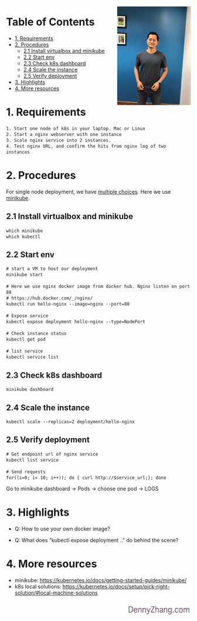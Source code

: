 <a href="https://www.dennyzhang.com"><img align="right" width="201" height="268" src="https://raw.githubusercontent.com/USDevOps/mywechat-slack-group/master/images/denny_201706.png"></a>

Table of Contents
=================

   * [1. Requirements](#1-requirements)
   * [2. Procedures](#2-procedures)
      * [2.1 Install virtualbox and minikube](#21-install-virtualbox-and-minikube)
      * [2.2 Start env](#22-start-env)
      * [2.3 Check k8s dashboard](#23-check-k8s-dashboard)
      * [2.4 Scale the instance](#24-scale-the-instance)
      * [2.5 Verify deployment](#25-verify-deployment)
   * [3. Highlights](#3-highlights)
   * [4. More resources](#4-more-resources)

# 1. Requirements
```
1. Start one node of k8s in your laptop. Mac or Linux
2. Start a nginx webserver with one instance
3. Scale nginx service into 2 instances.
4. Test nginx URL, and confirm the hits from nginx log of two instances
```

# 2. Procedures

For single node deployment, we have [multiple choices](https://kubernetes.io/docs/setup/pick-right-solution/#local-machine-solutions). Here we use [minikube](https://kubernetes.io/docs/getting-started-guides/minikube/).

## 2.1 Install virtualbox and minikube
```
which minikube
which kubectl
```

## 2.2 Start env
```
# start a VM to host our deployment
minikube start

# Here we use nginx docker image from docker hub. Nginx listen on port 80
# https://hub.docker.com/_/nginx/
kubectl run hello-nginx --image=nginx --port=80

# Expose service
kubectl expose deployment hello-nginx --type=NodePort

# Check instance status
kubectl get pod

# list service
kubectl service list
```

## 2.3 Check k8s dashboard
```
minikube dashboard
```

## 2.4 Scale the instance
```
kubectl scale --replicas=2 deployment/hello-nginx
```

## 2.5 Verify deployment
```
# Get endpoint url of nginx service
kubectl list service

# Send requests
for((i=0; i< 10; i++)); do { curl http://$service_url;}; done
```

Go to minikube dashboard -> Pods -> choose one pod -> LOGS

# 3. Highlights
- Q: How to use your own docker image?

- Q: What does "kubectl expose deployment .." do behind the scene?

# 4. More resources
- minikube: https://kubernetes.io/docs/getting-started-guides/minikube/
- k8s local solutions: https://kubernetes.io/docs/setup/pick-right-solution/#local-machine-solutions

<a href="https://www.dennyzhang.com"><img align="right" width="185" height="37" src="https://raw.githubusercontent.com/USDevOps/mywechat-slack-group/master/images/dns_small.png"></a>
